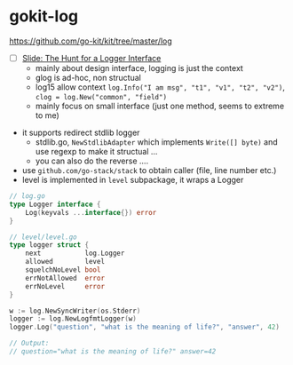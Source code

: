 # gokit-log

https://github.com/go-kit/kit/tree/master/log

- [ ] [Slide: The Hunt for a Logger Interface](http://go-talks.appspot.com/github.com/ChrisHines/talks/structured-logging/structured-logging.slide)
  - mainly about design interface, logging is just the context
  - glog is ad-hoc, non structual
  - log15 allow context `log.Info("I am msg", "t1", "v1", "t2", "v2")`, `clog = log.New("common", "field")`
  - mainly focus on small interface (just one method, seems to extreme to me)


- it supports redirect stdlib logger
  - stdlib.go, `NewStdlibAdapter` which implements `Write([] byte)` and use regexp to make it structual ...
  - you can also do the reverse ....
- use `github.com/go-stack/stack` to obtain caller (file, line number etc.)
- level is implemented in `level` subpackage, it wraps a Logger

````go
// log.go
type Logger interface {
	Log(keyvals ...interface{}) error
}

// level/level.go
type logger struct {
	next           log.Logger
	allowed        level
	squelchNoLevel bool
	errNotAllowed  error
	errNoLevel     error
}
````

````go
w := log.NewSyncWriter(os.Stderr)
logger := log.NewLogfmtLogger(w)
logger.Log("question", "what is the meaning of life?", "answer", 42)

// Output:
// question="what is the meaning of life?" answer=42
````